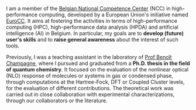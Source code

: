 I am a member of the [Belgian National Competence Center](https://www.enccb.be/) (NCC) in high-performance computing, developed by a European Union's initiative named [EuroCC](https://www.eurocc-access.eu/). 
It aims at fostering the activities in terms of high-performance computing (HPC), high-performance data analysis (HPDA) and artificial intelligence (AI) in Belgium. 
In particular, my goals are to **develop (future) user's skills** and to **raise general awareness** about the interest of such tools.

Previously, I was a teaching assistant in the laboratory of [Prof Benoît Champagne](https://www.unamur.be/en/sci/chemistry/lct), where I pursued and graduated from a **Ph.D. thesis in the field of quantum chemistry**.
It focused on the evaluation of the nonlinear optical (NLO) response of molecules or systems in gas or condensed phase, through computations at the Hartree-Fock, DFT or Coupled Cluster levels, for the evaluation of different contributions. 
The theoretical work was carried out in close collaboration with experimental characterizations, through our collaborators or the literature.
